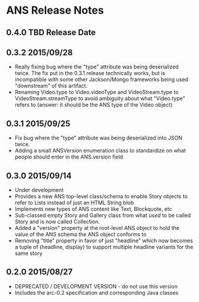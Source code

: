 # ANS Release Notes

## 0.4.0 TBD Release Date

## 0.3.2 2015/09/28

* Really fixing bug where the "type" attribute was being deserialized twice. The fix put in the 0.3.1 release technically works, but is incompatible with some other Jackson/Mongo frameworks being used "downstream" of this artifact.
* Renaming Video.type to Video.videoType and VideoStream.type to VideoStream.streamType to avoid ambiguity about what "Video.type" refers to (answer: it should be the ANS type of the Video object)

## 0.3.1 2015/09/25

* Fix bug where the "type" attribute was being deserialized into JSON twice.
* Adding a small ANSVersion enumeration class to standardize on what people should enter in the ANS.version field

## 0.3.0 2015/09/14

* Under development
* Provides a new ANS top-level class/schema to enable Story objects to refer to Lists<ANS> instead of just an HTML String blob
* Implements new types of ANS content like Text, Blockquote, etc
* Sub-classed empty Story and Gallery class from what *used* to be called Story and is now called Collection.
* Added a "version" property at the root-level ANS object to hold the value of the ANS schema the ANS object conforms to
* Removing "title" property in favor of just "headline" which now becomes a tuple of (headline, display) to support multiple headline variants for the same story

## 0.2.0 2015/08/27

* DEPRECATED / DEVELOPMENT VERSION - do not use this version
* Includes the arc-0.2 specification and corresponding Java classes
